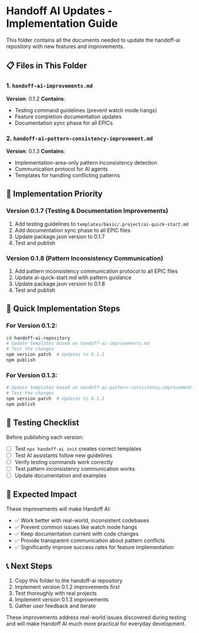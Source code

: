 # Handoff AI Updates - Implementation Guide

This folder contains all the documents needed to update the handoff-ai repository with new features and improvements.

## 📋 Files in This Folder

### 1. `handoff-ai-improvements.md`
**Version**: 0.1.2
**Contains**:
- Testing command guidelines (prevent watch mode hangs)
- Feature completion documentation updates
- Documentation sync phase for all EPICs

### 2. `handoff-ai-pattern-consistency-improvement.md`
**Version**: 0.1.3
**Contains**:
- Implementation-area-only pattern inconsistency detection
- Communication protocol for AI agents
- Templates for handling conflicting patterns

## 🎯 Implementation Priority

### **Version 0.1.7** (Testing & Documentation Improvements)
1. Add testing guidelines to `templates/basic/.project/ai-quick-start.md`
2. Add documentation sync phase to all EPIC files
3. Update package.json version to 0.1.7
4. Test and publish

### **Version 0.1.8** (Pattern Inconsistency Communication)
1. Add pattern inconsistency communication protocol to all EPIC files
2. Update ai-quick-start.md with pattern guidance
3. Update package.json version to 0.1.8
4. Test and publish

## 🚀 Quick Implementation Steps

### For Version 0.1.2:
```bash
cd handoff-ai-repository
# Update templates based on handoff-ai-improvements.md
# Test the changes
npm version patch  # Updates to 0.1.2
npm publish
```

### For Version 0.1.3:
```bash
# Update templates based on handoff-ai-pattern-consistency-improvement.md
# Test the changes
npm version patch  # Updates to 0.1.3
npm publish
```

## 📝 Testing Checklist

Before publishing each version:
- [ ] Test `npx handoff-ai init` creates correct templates
- [ ] Test AI assistants follow new guidelines
- [ ] Verify testing commands work correctly
- [ ] Test pattern inconsistency communication works
- [ ] Update documentation and examples

## 🎯 Expected Impact

These improvements will make Handoff AI:
- ✅ Work better with real-world, inconsistent codebases
- ✅ Prevent common issues like watch mode hangs
- ✅ Keep documentation current with code changes
- ✅ Provide transparent communication about pattern conflicts
- ✅ Significantly improve success rates for feature implementation

## 📞 Next Steps

1. Copy this folder to the handoff-ai repository
2. Implement version 0.1.2 improvements first
3. Test thoroughly with real projects
4. Implement version 0.1.3 improvements
5. Gather user feedback and iterate

These improvements address real-world issues discovered during testing and will make Handoff AI much more practical for everyday development.